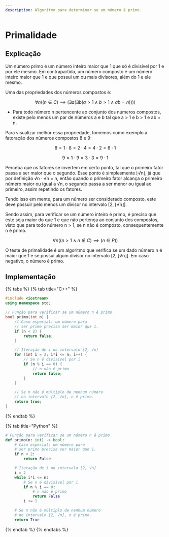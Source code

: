 ```yaml
---
description: Algoritmo para determinar se um número é primo.
---
```


# Primalidade

## Explicação

Um número primo é um número inteiro maior que 1 que só é divisível por 1 e por ele mesmo. Em contrapartida, um número composto é um número inteiro maior que 1 e que possui um ou mais divisores, além do 1 e ele mesmo.

Uma das propriedades dos números compostos é:

$$
\forall n((n \in C) \implies (\exists a(\exists b(a>1 \land b>1 \land ab=n))))
$$

* Para todo número n pertencente ao conjunto dos números compostos, existe pelo menos um par de números a e b tal que a > 1 e b > 1 e ab = n.

Para visualizar melhor essa propriedade, tomemos como exemplo a fatoração dos números compostos 8 e 9:

$$
8=1 \cdot 8=2 \cdot 4=4 \cdot 2=8 \cdot 1
$$

$$
9=1 \cdot 9=3 \cdot 3=9 \cdot 1
$$

Perceba que os fatores se invertem em certo ponto, tal que o primeiro fator passa a ser maior que o segundo. Esse ponto é simplesmente ⌊√n⌋, já que por definição √n ⋅ √n = n, então quando o primeiro fator alcança o primeiro número maior ou igual a √n, o segundo passa a ser menor ou igual ao primeiro, assim repetindo os fatores.

Tendo isso em mente, para um número ser considerado composto, este deve possuir pelo menos um divisor no intervalo \[2, ⌊√n⌋].

Sendo assim, para verificar se um número inteiro é primo, é preciso que este seja maior do que 1 e que não pertença ao conjunto dos compostos, visto que para todo número n > 1, se n não é composto, consequentemente n é primo.

$$
\forall n((n>1 \land n \notin C) \implies (n \in P))
$$

O teste de primalidade é um algoritmo que verifica se um dado número n é maior que 1 e se possui algum divisor no intervalo \[2, ⌊√n⌋]. Em caso negativo, o número é primo.

## Implementação

{% tabs %}
{% tab title="C++" %}
```cpp
#include <iostream>
using namespace std;

// Função para verificar se um número n é primo
bool primo(int n) {
    // Caso especial: um número para
    // ser primo precisa ser maior que 1.
    if (n < 2) {
        return false;
    }

    // Iteração de i no intervalo [2, √n]
    for (int i = 2; i*i <= n; i++) {
        // Se n é divisível por i
        if (n % i == 0) {
            // n não é primo
            return false;
        }
    }

    // Se n não é múltiplo de nenhum número
    // no intervalo [2, √n], n é primo.
    return true;
}
```
{% endtab %}

{% tab title="Python" %}
```python
# Função para verificar se um número n é primo
def primo(n: int) -> bool:
    # Caso especial: um número para
    # ser primo precisa ser maior que 1.
    if n < 2:
        return False

    # Iteração de i no intervalo [2, √n]
    i = 2
    while i*i <= n:
        # Se n é divisível por i
        if n % i == 0:
            # n não é primo
            return False
        i += 1

    # Se n não é múltiplo de nenhum número
    # no intervalo [2, √n], n é primo.
    return True
```
{% endtab %}
{% endtabs %}
